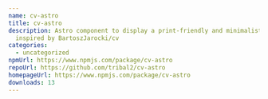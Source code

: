 ```yaml
---
name: cv-astro
title: cv-astro
description: Astro component to display a print-friendly and minimalist CV
  inspired by BartoszJarocki/cv
categories:
  - uncategorized
npmUrl: https://www.npmjs.com/package/cv-astro
repoUrl: https://github.com/tribal2/cv-astro
homepageUrl: https://www.npmjs.com/package/cv-astro
downloads: 13
---
```

